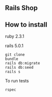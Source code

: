 ## Rails Shop

## How to install
ruby 2.3.1

rails 5.0.1

```
git clone
bundle
rails db:migrate
rails db:seed
rails s
```

To run tests

```
rspec
```
